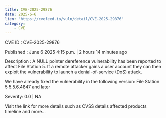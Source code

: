 ```yaml
---
title: CVE-2025-29876
date: 2025-6-6
lien: "https://cvefeed.io/vuln/detail/CVE-2025-29876"
category:
    - CVE
---
```


CVE ID : CVE-2025-29876

Published :  June 6
2025
4:15 p.m. | 2 hours
14 minutes ago

Description : A NULL pointer dereference vulnerability has been reported to affect File Station 5. If a remote  attacker gains a user account
they can then exploit the vulnerability to launch a denial-of-service (DoS) attack.

We have already fixed the vulnerability in the following version:
File Station 5 5.5.6.4847 and later

Severity: 0.0 | NA

Visit the link for more details
such as CVSS details
affected products
timeline
and more...
